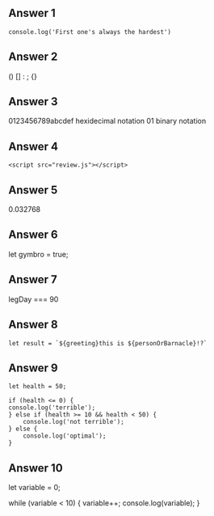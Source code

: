 ## Answer 1
```
console.log('First one's always the hardest')
```

## Answer 2
()
[]
:
;
{}
## Answer 3
0123456789abcdef hexidecimal notation
01 binary notation

## Answer 4
```
<script src="review.js"></script>
```

## Answer 5
0.032768

## Answer 6
let gymbro = true;

## Answer 7

legDay === 90

## Answer 8
```
let result = `${greeting}this is ${personOrBarnacle}!?`
```
## Answer 9
```
let health = 50;

if (health <= 0) {
console.log('terrible');
} else if (health >= 10 && health < 50) {
    console.log('not terrible');
} else {
    console.log('optimal');
}
```

## Answer 10
let variable = 0;

while (variable < 10) {
    variable++;
    console.log(variable);
}

